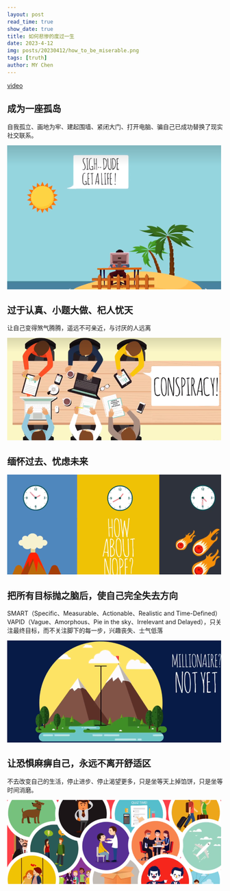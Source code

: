 ```yaml
---
layout: post
read_time: true
show_date: true
title: 如何悲惨的度过一生
date: 2023-4-12
img: posts/20230412/how_to_be_miserable.png
tags: [truth]
author: MY Chen
---
```


[video](https://www.bilibili.com/video/BV17P4y127ub/?is_story_h5=false&p=1&share_from=ugc&share_medium=android&share_plat=android&share_session_id=7c95183a-8058-4728-b2cd-bc82f416b3e1&share_source=WEIXIN&share_tag=s_i&timestamp=1670312510&unique_k=GN0LAJQ&vd_source=0b745a043df03b2811f9309ce3aaad13)

## 成为一座孤岛

自我孤立、画地为牢、建起围墙、紧闭大门、打开电脑、骗自己已成功替换了现实社交联系。

![](../assets/img/posts/20230412/island.png)

## 过于认真、小题大做、杞人忧天

让自己变得煞气腾腾，遥远不可亲近，与讨厌的人远离

![](../assets/img/posts/20230412/seriously.png)

## 缅怀过去、忧虑未来

![](../assets/img/posts/20230412/past_present_future.png)

## 把所有目标抛之脑后，使自己完全失去方向

SMART（Specific、Measurable、Actionable、Realistic and Time-Defined）VAPID（Vague、Amorphous、Pie in the sky、Irrelevant and Delayed），只关注最终目标，而不关注脚下的每一步，兴趣丧失、士气低落

![](../assets/img/posts/20230412/goal.png)

## 让恐惧麻痹自己，永远不离开舒适区

不去改变自己的生活，停止进步、停止渴望更多，只是坐等天上掉馅饼，只是坐等时间消磨。

![](../assets/img/posts/20230412/scared.png)